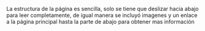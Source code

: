 La estructura de la página es sencilla, solo se tiene que deslizar hacia abajo para leer completamente, de igual manera se incluyó imagenes y un enlace a la página principal hasta la parte de abajo para obtener mas información
